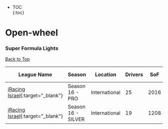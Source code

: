 * TOC  
{:toc}

# Open-wheel

### Super Formula Lights

[Back to Top](#)  

| League Name | Season | Location | Drivers | SoF | Setup | Upcoming Race | New York | London | Sydney |
|-----------------------------------------------------------------------------------------------------------|-------------------|-------------|-------|----|-----|-------------|--------|------|------|
|[iRacing Israel](https://members.iracing.com/membersite/member/LeagueView.do?league=3928){:target="_blank"} |Season  16 \- PRO |International |25 |2016 | | | | | |
|[iRacing Israel](https://members.iracing.com/membersite/member/LeagueView.do?league=3928){:target="_blank"} |Season 16 \- SILVER |International |19 |1208 | | | | | |

